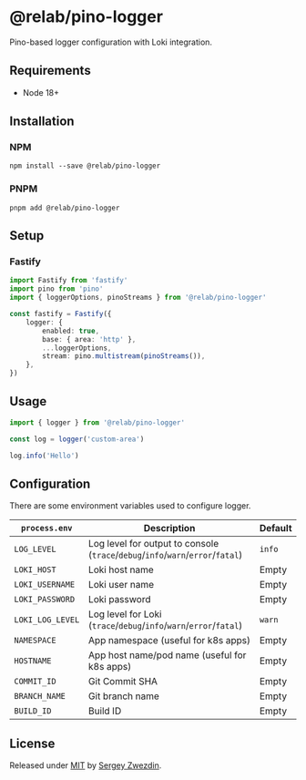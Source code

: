# @relab/pino-logger

Pino-based logger configuration with Loki integration.

## Requirements

- Node 18+

## Installation

### NPM

```
npm install --save @relab/pino-logger
```

### PNPM

```
pnpm add @relab/pino-logger
```

## Setup

### Fastify

```typescript
import Fastify from 'fastify'
import pino from 'pino'
import { loggerOptions, pinoStreams } from '@relab/pino-logger'

const fastify = Fastify({
    logger: {
        enabled: true,
        base: { area: 'http' },
        ...loggerOptions,
        stream: pino.multistream(pinoStreams()),
    },
})
```

## Usage

```typescript
import { logger } from '@relab/pino-logger'

const log = logger('custom-area')

log.info('Hello')
```

## Configuration

There are some environment variables used to configure logger.

| `process.env`    | Description                                                                     | Default |
|------------------|---------------------------------------------------------------------------------|---------|
| `LOG_LEVEL`      | Log level for output to console (`trace`/`debug`/`info`/`warn`/`error`/`fatal`) | `info`  |
| `LOKI_HOST`      | Loki host name                                                                  | Empty   |   
| `LOKI_USERNAME`  | Loki user name                                                                  | Empty   |   
| `LOKI_PASSWORD`  | Loki password                                                                   | Empty   |   
| `LOKI_LOG_LEVEL` | Log level for Loki (`trace`/`debug`/`info`/`warn`/`error`/`fatal`)              | `warn`  |   
| `NAMESPACE`      | App namespace (useful for k8s apps)                                             | Empty   |   
| `HOSTNAME`       | App host name/pod name (useful for k8s apps)                                    | Empty   |   
| `COMMIT_ID`      | Git Commit SHA                                                                  | Empty   |   
| `BRANCH_NAME`    | Git branch name                                                                 | Empty   |   
| `BUILD_ID`       | Build ID                                                                        | Empty   |   


## License

Released under [MIT](/LICENSE) by [Sergey Zwezdin](https://github.com/sergeyzwezdin).
